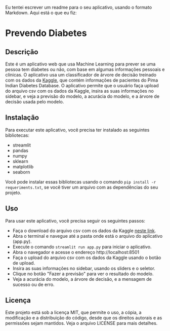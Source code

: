 Eu tentei escrever um readme para o seu aplicativo, usando o formato Markdown. Aqui está o que eu fiz:

# Prevendo Diabetes

## Descrição

Este é um aplicativo web que usa Machine Learning para prever se uma pessoa tem diabetes ou não, com base em algumas informações pessoais e clínicas. O aplicativo usa um classificador de árvore de decisão treinado com os dados da [Kaggle](^1^), que contém informações de pacientes do Pima Indian Diabetes Database. O aplicativo permite que o usuário faça upload do arquivo csv com os dados da Kaggle, insira as suas informações no sidebar, e veja a previsão do modelo, a acurácia do modelo, e a árvore de decisão usada pelo modelo.

## Instalação

Para executar este aplicativo, você precisa ter instalado as seguintes bibliotecas:

- streamlit
- pandas
- numpy
- sklearn
- matplotlib
- seaborn

Você pode instalar essas bibliotecas usando o comando `pip install -r requeriments.txt`, se você tiver um arquivo com as dependências do seu projeto.

## Uso

Para usar este aplicativo, você precisa seguir os seguintes passos:

- Faça o download do arquivo csv com os dados da Kaggle [neste link](^2^).
- Abra o terminal e navegue até a pasta onde está o arquivo do aplicativo (app.py).
- Execute o comando `streamlit run app.py` para iniciar o aplicativo.
- Abra o navegador e acesse o endereço http://localhost:8501
- Faça o upload do arquivo csv com os dados da Kaggle usando o botão de upload.
- Insira as suas informações no sidebar, usando os sliders e o seletor.
- Clique no botão "Fazer a previsão" para ver o resultado do modelo.
- Veja a acurácia do modelo, a árvore de decisão, e a mensagem de sucesso ou de erro.

## Licença

Este projeto está sob a licença MIT, que permite o uso, a cópia, a modificação e a distribuição do código, desde que os direitos autorais e as permissões sejam mantidos. Veja o arquivo LICENSE para mais detalhes.
